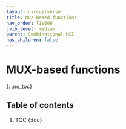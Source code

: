 ```yaml
---
layout: circuitverse
title: MUX-based functions
nav_order: l1s000
cvib_level: medium
parent: Combinational MSI
has_children: false
---
```


# MUX-based functions
{: .no_toc}

## Table of contents

1. TOC
{:toc}
